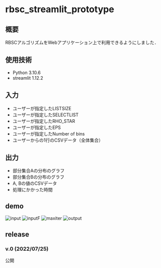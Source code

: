 # rbsc_streamlit_prototype

## 概要
RBSCアルゴリズムをWebアプリケーション上で利用できるようにしました．

## 使用技術
- Python 3.10.6
- streamlit 1.12.2

## 入力
- ユーザーが指定したLISTSIZE
- ユーザーが指定したSELECTLIST
- ユーザーが指定したRHO_STAR
- ユーザーが指定したEPS
- ユーザーが指定したNumber of bins
- ユーザーからの1行のCSVデータ（全体集合）

## 出力
- 部分集合Aの分布のグラフ
- 部分集合Bの分布のグラフ
- A, Bの値のCSVデータ
- 処理にかかった時間

## demo
![input](https://user-images.githubusercontent.com/68161620/192952500-526694e6-28a8-4d94-b84f-82b882f27344.PNG)
![inputF](https://user-images.githubusercontent.com/68161620/192952514-638c5491-2f8a-47c2-879d-5d9fcb1787fe.PNG)
![maxiter](https://user-images.githubusercontent.com/68161620/192952543-d6f27805-6308-402d-8647-73809dce0a6e.PNG)
![output](https://user-images.githubusercontent.com/68161620/192952551-64410a27-4d59-4684-8154-d78b653442f1.PNG)


## release


### v.0 (2022/07/25)
公開
